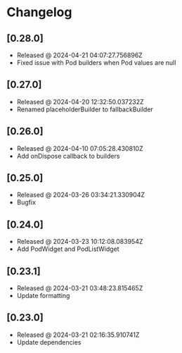 # Changelog

## [0.28.0]

- Released @ 2024-04-21 04:07:27.756896Z
- Fixed issue with Pod builders when Pod values are null

## [0.27.0]

- Released @ 2024-04-20 12:32:50.037232Z
- Renamed placeholderBuilder to fallbackBuilder

## [0.26.0]

- Released @ 2024-04-10 07:05:28.430810Z
- Add onDispose callback to builders

## [0.25.0]

- Released @ 2024-03-26 03:34:21.330904Z
- Bugfix

## [0.24.0]

- Released @ 2024-03-23 10:12:08.083954Z
- Add PodWidget and PodListWidget

## [0.23.1]

- Released @ 2024-03-21 03:48:23.815465Z
- Update formatting

## [0.23.0]

- Released @ 2024-03-21 02:16:35.910741Z
- Update dependencies
